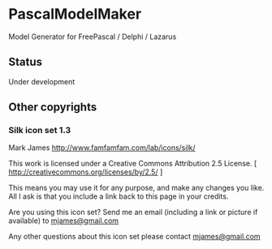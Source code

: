 # PascalModelMaker ##

Model Generator for FreePascal / Delphi / Lazarus

## Status ##

Under development

## Other copyrights ##

### Silk icon set 1.3 ###

Mark James
http://www.famfamfam.com/lab/icons/silk/

This work is licensed under a
Creative Commons Attribution 2.5 License.
[ http://creativecommons.org/licenses/by/2.5/ ]

This means you may use it for any purpose,
and make any changes you like.
All I ask is that you include a link back
to this page in your credits.

Are you using this icon set? Send me an email
(including a link or picture if available) to
mjames@gmail.com

Any other questions about this icon set please
contact mjames@gmail.com

